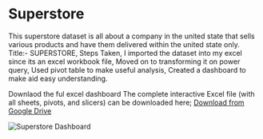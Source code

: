 # Superstore
This superstore dataset is all about a company in the united state that sells various products and have them delivered within the united state only.
Title:- SUPERSTORE,
Steps Taken,
I imported the dataset into my excel since its an excel workbook file, 
Moved on to transforming it on power query,
Used pivot table to make useful analysis,
Created a dashboard to make aid easy understanding.

Downlaod the ful excel dashboard
The complete interactive Excel file (with all sheets, pivots, and slicers) can be downloaded here;
[Download from Google Drive](https://docs.google.com/spreadsheets/d/15cYZfTPAhUzwzBj_AjXBojdDi4XF6IKR/edit?usp=drive_link&ouid=105453260144100514517&rtpof=true&sd=true)

![Superstore Dashboard](Superstore_dashboard.png)

